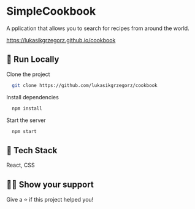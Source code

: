 #  SimpleCookbook 
A
pplication that allows you to search for recipes from around the world.

https://lukasikgrzegorz.github.io/cookbook

## 🚀 Run Locally

Clone the project

```bash
  git clone https://github.com/lukasikgrzegorz/cookbook
```

Install dependencies

```bash
  npm install
```

Start the server

```bash
  npm start
```

## 📝 Tech Stack

React, CSS

## 👨‍🚀 Show your support
Give a ⭐️ if this project helped you!



